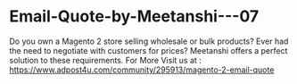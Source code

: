 # Email-Quote-by-Meetanshi---07
Do you own a Magento 2 store selling wholesale or bulk products? Ever had the need to negotiate with customers for prices? Meetanshi offers a perfect solution to these requirements.  For More Visit us at : https://www.adpost4u.com/community/295913/magento-2-email-quote
